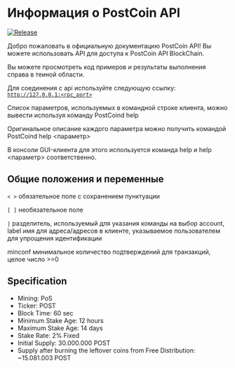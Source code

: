 # Информация о PostCoin API

[![Release](https://img.shields.io/github/release/PostCoinCore/postcoin.svg)](https://github.com/PostCoinCore/postcoin/releases/latest)

Добро пожаловать в официальную документацию PostCoin API! Вы можете использовать API для доступа к PostCoin API BlockChain.

Вы можете просмотреть код примеров и результаты выполнения справа в теиной области. 

Для соединения с api используйте следующую ссылку: <code>http://127.0.0.1:<rpc_port></code>

Список параметров, используемых в командной строке клиента, можно вывести используя команду PostCoind help

Оригинальное описание каждого параметра можно получить командой PostCoind help <параметр>

В консоли GUI-клиента для этого используется команда help и help <параметр> соответственно.

## Общие положения и переменные 
`< >` обязательное поле с сохранением пунктуации 

`[ ]` необязательное поле 

`|` разделитель, используемый для указания команды на выбор account, label имя для адреса/адресов в клиенте, указываемое пользователем для упрощения идентификации 

minconf минимальное количество подтверждений для транзакций, целое число >=0

## Specification

- Mining: PoS
- Ticker: POST
- Block Time: 60 sec
- Minimum Stake Age: 12 hours
- Maximum Stake Age: 14 days
- Stake Rate: 2% Fixed
- Initial Supply: 30.000.000 POST
- Supply after burning the leftover coins from Free Distribution: ~15.081.003 POST
